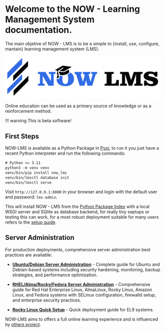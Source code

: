 # Welcome to the NOW - Learning Management System documentation.

The main objetive of NOW - LMS is to be a simple to {install, use, configure,
mantain} learning management system (LMS).

![Logo](images/logo.svg)

Online education can be used as a primary source of knowledge or as a reinforcement method.

!!! warning
This is beta software!

## First Steps

NOW-LMS is available as a Python Package in [Pypi](https://pypi.org/project/now-lms/), to run it you just have a recent Python interpreter and run the following commands:

```
# Python >= 3.11
python3 -m venv venv
venv/bin/pip install now_lms
venv/bin/lmsctl database init
venv/bin/lmsctl serve
```

Visit `http://127.0.0.1:8080` in your browser and login with the default user and password: `lms-admin`.

This will install NOW - LMS from the [Python Package Index](https://pypi.org/project/now-lms/) with a local WSGI server and SQlite as database backend, for really tiny septups or testing this can work, for a most robust deployment suitable for many users refers to the [setup guide](setup.md).

## Server Administration

For production deployments, comprehensive server administration best practices are available:

- **[Ubuntu/Debian Server Administration](server-admin-ubuntu.md)** - Complete guide for Ubuntu and Debian-based systems including security hardening, monitoring, backup strategies, and performance optimization.

- **[RHEL/Alma/Rocky/Fedora Server Administration](server-admin-rhel.md)** - Comprehensive guide for Red Hat Enterprise Linux, AlmaLinux, Rocky Linux, Amazon Linux, and Fedora systems with SELinux configuration, firewalld setup, and enterprise security practices.

- **[Rocky Linux Quick Setup](rocky.md)** - Quick deployment guide for EL9 systems.

NOW-LMS aims to offers a full online learning experience and is influenced by [others project](references.md).
